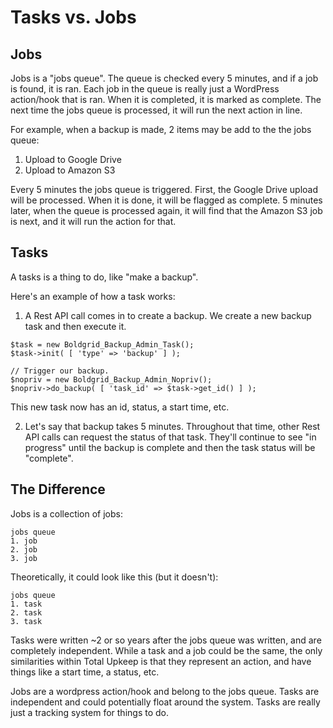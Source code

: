 # Tasks vs. Jobs

## Jobs

Jobs is a "jobs queue". The queue is checked every 5 minutes, and if a job is found, it is ran. Each
job in the queue is really just a WordPress action/hook that is ran. When it is completed, it is marked
as complete. The next time the jobs queue is processed, it will run the next action in line.

For example, when a backup is made, 2 items may be add to the the jobs queue:
1. Upload to Google Drive
2. Upload to Amazon S3

Every 5 minutes the jobs queue is triggered. First, the Google Drive upload will be processed. When
it is done, it will be flagged as complete. 5 minutes later, when the queue is processed again, it will
find that the Amazon S3 job is next, and it will run the action for that.

## Tasks

A tasks is a thing to do, like "make a backup".

Here's an example of how a task works:

1. A Rest API call comes in to create a backup. We create a new backup task and then execute it.

```
$task = new Boldgrid_Backup_Admin_Task();
$task->init( [ 'type' => 'backup' ] );

// Trigger our backup.
$nopriv = new Boldgrid_Backup_Admin_Nopriv();
$nopriv->do_backup( [ 'task_id' => $task->get_id() ] );
```

This new task now has an id, status, a start time, etc.

2. Let's say that backup takes 5 minutes. Throughout that time, other Rest API calls can request the
status of that task. They'll continue to see "in progress" until the backup is complete and then the
task status will be "complete".

## The Difference

Jobs is a collection of jobs:

```
jobs queue
1. job
2. job
3. job
```

Theoretically, it could look like this (but it doesn't): 

```
jobs queue
1. task
2. task
3. task
```

Tasks were written ~2 or so years after the jobs queue was written, and are completely independent.
While a task and a job could be the same, the only similarities within Total Upkeep is that they represent
an action, and have things like a start time, a status, etc.

Jobs are a wordpress action/hook and belong to the jobs queue. Tasks are independent and could potentially
float around the system. Tasks are really just a tracking system for things to do.